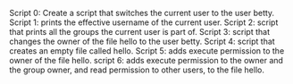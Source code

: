 Script 0: Create a script that switches the current user to the user betty.
Script 1: prints the effective username of the current user.
Script 2: script that prints all the groups the current user is part of.
Script 3: script that changes the owner of the file hello to the user betty.
Script 4:  script that creates an empty file called hello.
Script 5: adds execute permission to the owner of the file hello.
script 6: adds execute permission to the owner and the group owner, and read permission to other users, to the file hello.
